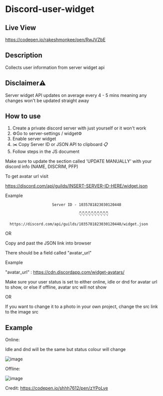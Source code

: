 # Discord-user-widget

Live View
---
https://codepen.io/rakeshmonkee/pen/RwJVZbE



Description
---
Collects user information from server widget api

Disclaimer⚠️
--- 

Server widget API updates on average every 4 - 5 mins meaning any changes won't be updated straight away



How to use
---
1. Create a private discord server with just yourself or it won't work
2. ⚙️Go to server-settings / widget⚙️
3. Enable server widget
4. ✂️ Copy Server ID or JSON API to clipboard 📋
5. Follow steps in the JS document 

Make sure to update the section called 'UPDATE MANUALLY' with your discord info (NAME, DISCRIM, PFP)

To get avatar url visit

https://discord.com/api/guilds/INSERT-SERVER-ID-HERE/widget.json

Example

                         Server ID - 1035781823030120448 
                         
                                     👇👇👇👇👇👇👇👇👇👇
                                      
      https://discord.com/api/guilds/1035781823030120448/widget.json 

OR

Copy and past the JSON link into browser


There should be a field called "avatar_url"

Example

"avatar_url" : https://cdn.discordapp.com/widget-avatars/

Make sure your user status is set to either online, idle or dnd for avatar url to show, or else if offline, avatar src will not show

OR

If you want to change it to a photo in your own project, change the src link to the image src  

Example
--- 
Online:

Idle and dnd will be the same but status colour will change

![image](https://user-images.githubusercontent.com/89455475/199206582-3a66c7dd-4db2-4e20-aeef-1171856ca78d.png)

Offline:

![image](https://user-images.githubusercontent.com/89455475/199206617-8e380554-8171-49ee-adfa-d8095e6805df.png)



Credit: https://codepen.io/shhh7612/pen/zYPoLye


